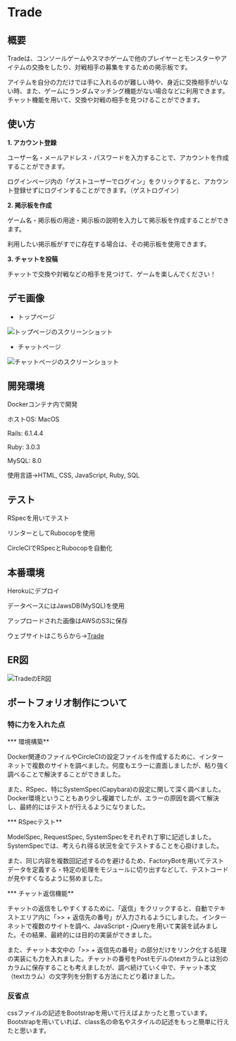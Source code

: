 # Trade

## 概要

Tradeは、コンソールゲームやスマホゲームで他のプレイヤーとモンスターやアイテムの交換をしたり、対戦相手の募集をするための掲示板です。

アイテムを自分の力だけでは手に入れるのが難しい時や、身近に交換相手がいない時、また、ゲームにランダムマッチング機能がない場合などに利用できます。チャット機能を用いて、交換や対戦の相手を見つけることができます。

## 使い方

**1. アカウント登録**

ユーザー名・メールアドレス・パスワードを入力することで、アカウントを作成することができます。

ログインページ内の「ゲストユーザーでログイン」をクリックすると、アカウント登録せずにログインすることができます。（ゲストログイン）

**2. 掲示板を作成**

ゲーム名・掲示板の用途・掲示板の説明を入力して掲示板を作成することができます。

利用したい掲示板がすでに存在する場合は、その掲示板を使用できます。

**3. チャットを投稿**

チャットで交換や対戦などの相手を見つけて、ゲームを楽しんでください！

## デモ画像

* トップページ

![トップページのスクリーンショット](docs/images/screenshot_top_page.png)

* チャットページ

![チャットページのスクリーンショット](docs/images/screenshot_chat_page.png)

## 開発環境

Dockerコンテナ内で開発

ホストOS: MacOS

Rails: 6.1.4.4

Ruby: 3.0.3

MySQL: 8.0

使用言語→HTML, CSS, JavaScript, Ruby, SQL

## テスト

RSpecを用いてテスト

リンターとしてRubocopを使用

CircleCIでRSpecとRubocopを自動化

## 本番環境

Herokuにデプロイ

データベースにはJawsDB(MySQL)を使用

アップロードされた画像はAWSのS3に保存

ウェブサイトはこちらから→<a href="https://portfolio-app-trade.herokuapp.com/" target="_blank" rel="noopener noreferrer">Trade</a>

## ER図

![TradeのER図](docs/images/erd.png)

## ポートフォリオ制作について

### 特に力を入れた点

*** 環境構築**

Docker関連のファイルやCircleCIの設定ファイルを作成するために、インターネットで複数のサイトを調べました。何度もエラーに直面しましたが、粘り強く調べることで解決することができました。

また、RSpec、特にSystemSpec(Capybara)の設定に関して深く調べました。Docker環境ということもあり少し複雑でしたが、エラーの原因を調べて解決し、最終的にはテストが行えるようになりました。

*** RSpecテスト**

ModelSpec, RequestSpec, SystemSpecをそれぞれ丁寧に記述しました。SystemSpecでは、考えられ得る状況を全てテストすることを心掛けました。

また、同じ内容を複数回記述するのを避けるため、FactoryBotを用いてテストデータを定義する・特定の処理をモジュールに切り出すなどして、テストコードが見やすくなるように努めました。

*** チャット返信機能**

チャットの返信をしやすくするために、「返信」をクリックすると、自動でテキストエリア内に「>> + 返信先の番号」が入力されるようにしました。インターネットで複数のサイトを調べ、JavaScript・jQueryを用いて実装を試みました。その結果、最終的には目的の実装ができました。

また、チャット本文中の「>> + 返信先の番号」の部分だけをリンク化する処理の実装にも力を入れました。チャットの番号をPostモデルのtextカラムとは別のカラムに保存することも考えましたが、調べ続けていく中で、チャット本文（textカラム）の文字列を分割する方法にたどり着けました。

### 反省点

cssファイルの記述をBootstrapを用いて行えばよかったと思っています。Bootstrapを用いていれば、class名の命名やスタイルの記述をもっと簡単に行えたと思います。
